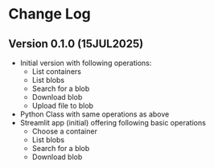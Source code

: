 # Change Log

## Version 0.1.0 (15JUL2025)
- Initial version with following operations:
    - List containers
    - List blobs
    - Search for a blob
    - Download blob
    - Upload file to blob
- Python Class with same operations as above
- Streamlit app (initial) offering following basic operations
    - Choose a container
    - List blobs
    - Search for a blob
    - Download blob

    